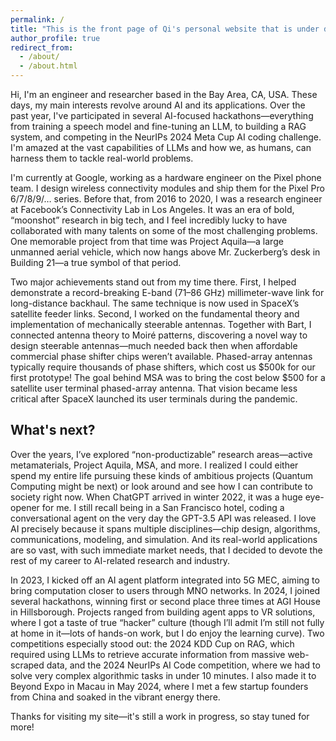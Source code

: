 ```yaml
---
permalink: /
title: "This is the front page of Qi's personal website that is under development..."
author_profile: true
redirect_from: 
  - /about/
  - /about.html
---
```

Hi, I'm an engineer and researcher based in the Bay Area, CA, USA. These days, my main interests revolve around AI and its applications. Over the past year, I've participated in several AI-focused hackathons—everything from training a speech model and fine-tuning an LLM, to building a RAG system, and competing in the NeurIPs 2024 Meta Cup AI coding challenge. I'm amazed at the vast capabilities of LLMs and how we, as humans, can harness them to tackle real-world problems.

I'm currently at Google, working as a hardware engineer on the Pixel phone team. I design wireless connectivity modules and ship them for the Pixel Pro 6/7/8/9/… series. Before that, from 2016 to 2020, I was a research engineer at Facebook’s Connectivity Lab in Los Angeles. It was an era of bold, “moonshot” research in big tech, and I feel incredibly lucky to have collaborated with many talents on some of the most challenging problems. One memorable project from that time was Project Aquila—a large unmanned aerial vehicle, which now hangs above Mr. Zuckerberg’s desk in Building 21—a true symbol of that period.

Two major achievements stand out from my time there. First, I helped demonstrate a record-breaking E-band (71–86 GHz) millimeter-wave link for long-distance backhaul. The same technique is now used in SpaceX’s satellite feeder links. Second, I worked on the fundamental theory and implementation of mechanically steerable antennas. Together with Bart, I connected antenna theory to Moiré patterns, discovering a novel way to design steerable antennas—much needed back then when affordable commercial phase shifter chips weren’t available. Phased-array antennas typically require thousands of phase shifters, which cost us $500k for our first prototype! The goal behind MSA was to bring the cost below $500 for a satellite user terminal phased-array antenna. That vision became less critical after SpaceX launched its user terminals during the pandemic.

What's next? 
--- 
Over the years, I’ve explored “non-productizable” research areas—active metamaterials, Project Aquila, MSA, and more. I realized I could either spend my entire life pursuing these kinds of ambitious projects (Quantum Computing might be next) or look around and see how I can contribute to society right now. When ChatGPT arrived in winter 2022, it was a huge eye-opener for me. I still recall being in a San Francisco hotel, coding a conversational agent on the very day the GPT-3.5 API was released. I love AI precisely because it spans multiple disciplines—chip design, algorithms, communications, modeling, and simulation. And its real-world applications are so vast, with such immediate market needs, that I decided to devote the rest of my career to AI-related research and industry.

In 2023, I kicked off an AI agent platform integrated into 5G MEC, aiming to bring computation closer to users through MNO networks. In 2024, I joined several hackathons, winning first or second place three times at AGI House in Hillsborough. Projects ranged from building agent apps to VR solutions, where I got a taste of true “hacker” culture (though I’ll admit I’m still not fully at home in it—lots of hands-on work, but I do enjoy the learning curve). Two competitions especially stood out: the 2024 KDD Cup on RAG, which required using LLMs to retrieve accurate information from massive web-scraped data, and the 2024 NeurIPs AI Code competition, where we had to solve very complex algorithmic tasks in under 10 minutes. I also made it to Beyond Expo in Macau in May 2024, where I met a few startup founders from China and soaked in the vibrant energy there.

Thanks for visiting my site—it's still a work in progress, so stay tuned for more!
